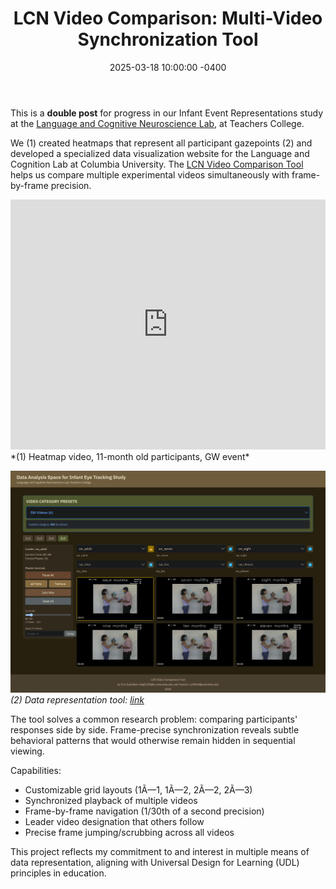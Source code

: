 ﻿---
layout: post
title: "LCN Video Comparison: Multi-Video Synchronization Tool"
date: 2025-03-18 10:00:00 -0400
categories: tools development
---

This is a **double post** for progress in our Infant Event Representations study at the [Language and Cognitive Neuroscience Lab](https://www.tc.columbia.edu/lcl/), at Teachers College.

We (1) created heatmaps that represent all participant gazepoints (2) and developed a specialized data visualization website for the Language and Cognition Lab at Columbia University. The [LCN Video Comparison Tool](https://yurigushiken.github.io/LCN-video-viewer/) helps us compare multiple experimental videos simultaneously with frame-by-frame precision.

<iframe width="100%" height="400" src="https://www.youtube.com/embed/LjDz26i2shU" frameborder="0" allow="accelerometer; autoplay; clipboard-write; encrypted-media; gyroscope; picture-in-picture" allowfullscreen></iframe>
*(1) Heatmap video, 11-month old participants, GW event*

![LCN Video Comparison Tool Screenshot](/media/eir-data-visualization.png)
*(2) Data representation tool: [link](https://yurigushiken.github.io/LCN-video-viewer/)*

The tool solves a common research problem: comparing participants' responses side by side. Frame-precise synchronization reveals subtle behavioral patterns that would otherwise remain hidden in sequential viewing.

Capabilities:
- Customizable grid layouts (1Ã—1, 1Ã—2, 2Ã—2, 2Ã—3)
- Synchronized playback of multiple videos
- Frame-by-frame navigation (1/30th of a second precision)
- Leader video designation that others follow
- Precise frame jumping/scrubbing across all videos

This project reflects my commitment to and interest in multiple means of data representation, aligning with Universal Design for Learning (UDL) principles in education.
